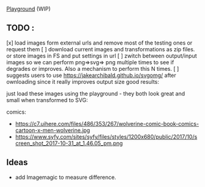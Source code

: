 
[Playground](https://cancerberosgx.github.io/demos/svg-png-converter/playground//) (WIP)

## TODO :

 [x] load images form external urls and remove most of the testing ones or request them
 [ ] download current images and transformations as zip files. or store images in FS and put settings in url
 [ ] zwitch between output/input images so we can perform png=>svg=> png multiple times to see if degrades or improves. Also a mechanism to perform this N times.
 [ ] suggests users to use https://jakearchibald.github.io/svgomg/ after ownloading since it really improves output size
 good results:

 just load these images using the playground - they both look great and small when  transformed to SVG:

comics: 
  * https://c7.uihere.com/files/486/353/267/wolverine-comic-book-comics-cartoon-x-men-wolverine.jpg
  * https://www.syfy.com/sites/syfy/files/styles/1200x680/public/2017/10/screen_shot_2017-10-31_at_1.46.05_pm.png


## Ideas

 * add Imagemagic to measure difference.

<!-- 


    "lazy-line-painter": "^1.9.6",


  function simulatePathDrawing(path) {
  // var path = document.querySelector('.squiggle-animated path');
  var length = path.getTotalLength();
  // Clear any previous transition
  path.style.transition = path.style.WebkitTransition =
  'none';
  // Set up the starting positions
  path.style.strokeDasharray = length + ' ' + length;
  path.style.strokeDashoffset = length;
  // Trigger a layout so styles are calculated & the browser
  // picks up the starting position before animating
  path.getBoundingClientRect();
  // Define our transition
  path.style.transition = path.style.WebkitTransition =
  'stroke-dashoffset 1.5s ease-in-out';
  // Go!
  path.style.strokeDashoffset = '0';
  path.style.strokeWidth = '3px';
  path.style.fill = 'rgba(255,255,0,.12)';
}

var chars = $('.squiggle-animated path').on('mouseover', function(e) {
  simulatePathDrawing(this)
})
 -->
